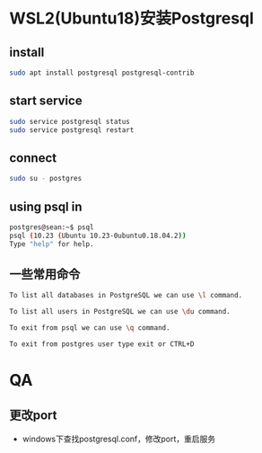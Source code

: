 # WSL2(Ubuntu18)安装Postgresql
## install
``` bash
sudo apt install postgresql postgresql-contrib
```
## start service
``` bash
sudo service postgresql status
sudo service postgresql restart
```
## connect 
``` bash
sudo su - postgres
```
## using psql in 
``` bash
postgres@sean:~$ psql
psql (10.23 (Ubuntu 10.23-0ubuntu0.18.04.2))
Type "help" for help.

```

## 一些常用命令
``` bash
To list all databases in PostgreSQL we can use \l command.

To list all users in PostgreSQL we can use \du command.

To exit from psql we can use \q command.

To exit from postgres user type exit or CTRL+D
```
## 

# QA
## 更改port
- windows下查找postgresql.conf，修改port，重启服务